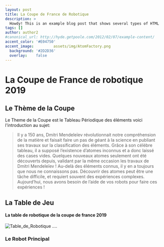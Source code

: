 ```yaml
---
layout: post
title: La Coupe de France de Robotique
description: >
  Howdy! This is an example blog post that shows several types of HTML content supported in this theme.
tags: []
author: author2
#canonical_url: http://hyde.getpoole.com/2012/02/07/example-content/
accent_color: '#E04750'
accent_image:         assets/img/AtomFactory.png
  background: '#2D2D36'
  overlay:    false
---
```


# La Coupe de France de robotique 2019
## Le Thème de la Coupe 
Le Theme de la Coupe est le Tableau Périodique des éléments voici l'introduction au sujet:
> Il y a 150 ans, Dmitri Mendeleïev révolutionnait notre compréhension de la matière et faisait faire un pas de géant à la science en publiant ses travaux sur la classification des éléments.
Grâce à son célèbre tableau, il a supposé l’existence d’atomes inconnus et a donc laissé des cases vides. Quelques nouveaux atomes seulement ont été découverts depuis, validant par la même occasion les travaux de Dmitri Mendeleïev !
Au-delà des éléments connus, il y en a toujours que nous ne connaissons pas. Découvrir des atomes peut être une tâche difficile, et requiert souvent des expériences complexes.
Aujourd’hui, nous avons besoin de l’aide de vos robots pour faire ces expériences !

## La Table de Jeu
#### La table de robotique de la coupe de france 2019
![Table_de_Robotique](https://unimakers-amiens.github.io/unimakersamiens/assets/img/Table_de_Robotique_2019.png)
....

### Le Robot Principal